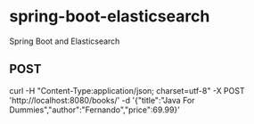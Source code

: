 # spring-boot-elasticsearch
Spring Boot and Elasticsearch

## POST  
curl -H "Content-Type:application/json; charset=utf-8" -X POST 'http://localhost:8080/books/' -d '{"title":"Java For Dummies","author":"Fernando","price":69.99}'  

